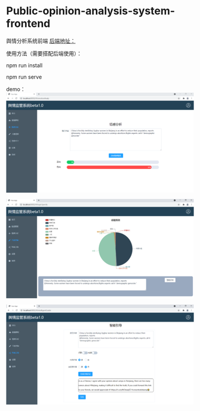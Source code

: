 # Public-opinion-analysis-system-frontend
舆情分析系统前端
[后端地址：](https://github.com/RHINYCM/Public-opinion-analysis-system-backend)

使用方法（需要搭配后端使用）：

npm run install

npm run serve

demo：
![1](https://github.com/RHINYCM/Public-opinion-analysis-system-frontend/blob/master/demo/1.png)

![2](https://github.com/RHINYCM/Public-opinion-analysis-system-frontend/blob/master/demo/2.png)

![3](https://github.com/RHINYCM/Public-opinion-analysis-system-frontend/blob/master/demo/3.png)

